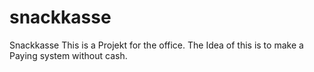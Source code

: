 # snackkasse
Snackkasse
This is a Projekt for the office.
The Idea of this is to make a Paying system without cash.
